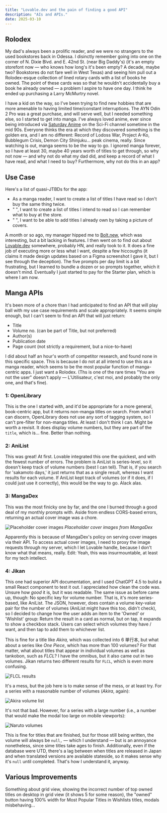 ```yaml
---
title: "Lovable.dev and the pain of finding a good API"
description: "AIs and APIs."
date: 2025-03-10
---
```

## Rolodex

My dad's always been a prolific reader, and we were no strangers to the used bookstores back in Odessa. I disinctly remember going into one on the corner of N. Dixie Blvd. and E. 42nd St. (near Big Daddy's) (it's an empty storefont now — who knows how long's it's been empty? A decade, maybe two? Bookstores do not fare well in West Texas) and seeing him pull out a Rolodex-esque collection of lined rotary cards with a list of books he owned. The point of these cards was so that he wouldn't accidentally buy a book he already owned — a problem I aspire to have one day. I think he ended up purchasing a Larry McMurtry novel.

I have a kid on the way, so I've been trying to find new hobbies that are more amenable to having limited time/constant interruptions. The AYN Odin 2 Pro was a great purchase, and will serve well, but I needed something else, so I started to get into manga. I've always loved anime, ever since being introduced via [Saturday Anime](https://www.youtube.com/watch?v=bMwMkYZvW5Q) on the Sci-Fi channel sometime in the mid 90s. Everyone thinks the era at which they discovered something is the golden era, and I am no different: Record of Lodoss War, Project A-Ko, Bubblegum Crisis, Demon City Shinjuku... peak cinema, really. Since watching is out, manga seems to be the way to go. I ignored manga forever, so I have at least 30, maybe 40 years worth of titles to get through, so why not now — and why not do what my dad did, and keep a record of what I have read, and what I need to buy? Furthermore, why not do this in an app?

## Use Case

Here's a list of quasi-JTBDs for the app:

- As a manga reader, I want to create a list of titles I have read so I don't buy the same thing twice.
- " ", I want to create a list of titles I intend to read so I can remember what to buy at the store.
- " ", I want to be able to add titles I already own by taking a picture of covers.

A month or so ago, my manager hipped me to [Bolt.new](https://bolt.new), which was interesting, but a bit lacking in features. I then went on to find out about [Lovable.dev](https://lovable.dev) somewhere, probably HN, and really took to it. It does a fine job of executing more or less what I want, despite a few hiccoughs (it claims it made design updates based on a Figma screenshot I gave it, but I see through the deception). The five prompts per day limit is a bit frustrating, but I learned to bundle a dozen or so prompts together, which it doesn't mind. Eventually I just started to pay for the Starter plan, which is where I am now.

## Manga APIs

It's been more of a chore than I had anticipated to find an API that will play ball with my use case requirements and scale appropriately. It seems simple enough, but I can't seem to find an API that will just return:

- Title
- Volume no. (can be part of Title, but not preferred)
- Author(s)
- Publication date
- Page count (not strictly a requirement, but a nice-to-have)

I did about half an hour's worth of competitor research, and found none in this specific space. This is because I do not at all intend to use this as a manga reader, which seems to be the most popular function of manga-centric apps. I just want a Rolodex. (Ths is one of the rare times "You are not the user" doesn't apply — L'Utilisateur, c'est moi, and probably the only one, and that's fine).

### 1: OpenLibrary

This is the one I started with, and it'd be appropriate for a more general, book-centric app, but it returns non-manga titles on search. From what I can discern, OpenLibrary does not use any sort of tagging system, so I can't pre-filter for non-manga titles. At least I don't think I can. Might be worth a revisit. It does display volume numbers, but they are part of the `title`, which is... fine. Better than nothing.

### 2: AniList

This was great! At first. Lovable integrated this one the quickest, and with the fewest number of errors. The problem is AniList is series-level, so it doesn't keep track of volume numbers (best I can tell). That is, if you search for 'sakamoto days,' it just returns that as a single result, whereas I want results for each volume. If AniList kept track of volumes (or if it does, if I could just use it correctly), this would be the way to go. Alack alas.

### 3: MangaDex

This was the most finicky one by far, and the one I burned through a good deal of my monthly prompts with. Aside from endless CORS-based errors, returning an actual cover image was a chore.

![Placeholder cover images](2025-3-10-mangadex-placeholder.png)
*Placeholder cover images from MangaDex*

Apparently this is because of MangaDex's policy on serving cover images via their API. To access actual cover images, I need to proxy the image requests through my server, which I let Lovable handle, because I don't know what that means, really.
Edit: Yeah, this was insurmountable, at least for my tech intellect.

### 4: Jikan

This one had superior API documentation, and I used ChatGPT 4.5 to build a small React component to test it out. I appreciated how clean the code was. Unsure how *good* it is, but it was readable. The same issue as before came up, though: No specific key for volume number. That is, it's more series-based, like AniList. The JSON, however, does contain a volume key-value pair for the number of volumes (AniList might have this too, didn't check), so I decided to change how the user adds an item to the 'Owned' or 'Wishlist' group: Return the result in a card as normal, but on tap, it expands to show a checkbox stack. Users can select which volumes they have / want, and then tap to add them to whichever list.

This is fine for a title like *Akira,* which was collected into 6 単行本, but what about a series like *One Piece*, which has more than 100 volumes? For that matter, what about titles that appear in individual volumes as well as tankobon, such as *FLCL*? I have the omnibus, but it also came out in two volumes. Jikan returns two different results for `FLCL`, which is even more confusing.

![FLCL results](2025-3-10-flcl-manga.png)

It's a mess, but the job here is to make sense of the mess, or at least try. For a series with a reasonable number of volumes (*Akira*, again):

![Akira volume list](2025-3-11-akira-volumes.png)

It's not that bad. However, for a series with a large number (i.e., a number that would make the modal too large on mobile viewports):

![Naruto volumes](2025-3-21-naruto-volumes.png)

This is fine for titles that are finished, but for those still being written, the volume will always be `null,` — which I understand — but is an annoyance nonetheless, since sime titles take ages to finish. Additionally, even if the database were UTD, there's a lag between when titles are released in Japan and when translated versions are available stateside, so it makes sense why it's `null` until completed. That's how I understand it, anyway.

## Various Improvements

Something about grid view, showing the incorrect number of top owned titles on desktop in grid view (it shows 5 for some reason), the "owned" button having 100% width for Most Popular Titles in Wishlists titles, modals misbehaving...
